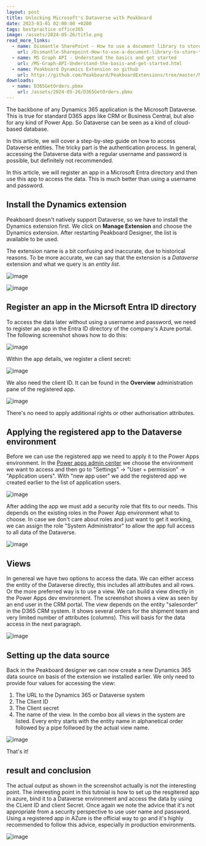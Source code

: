 ```yaml
---
layout: post
title: Unlocking Microsoft's Dataverse with Peakboard
date: 2023-03-01 02:00:00 +0200
tags: bestpractice office365
image: /assets/2024-05-26/title.png
read_more_links:
  - name: Dismantle SharePoint - How to use a document library to store technical drawings and download them in Peakboard dynamically
    url: /Dismantle-Sharepoint-How-to-use-a-document-library-to-store-techical-drawings-and-download-them-to-Peakboard-dynamically.html
  - name: MS Graph API - Understand the basics and get started
    url: /MS-Graph-API-Understand-the-basis-and-get-started.html
  - name: Peakboard Dynamics Extension on github
    url: https://github.com/Peakboard/PeakboardExtensions/tree/master/MicrosoftDynamics365
downloads:
  - name: D365GetOrders.pbmx
    url: /assets/2024-05-26/D365GetOrders.pbmx
---
```

The backbone of any Dynamics 365 application is the Microsoft Dataverse. This is true for standard D365 apps like CRM or Business Central, but also for any kind of Power App. So Dataverse can be seen as a kind of cloud-based database. 

In this article, we will cover a step-by-step guide on how to access Dataverse entities. The tricky part is the authentication process. In general, accessing the Dataverse data with a regular username and password is possible, but definitely not recommended.

In this article, we will register an app in a Microsoft Entra directory and then use this app to access the data. This is much better than using a username and password.

## Install the Dynamics extension

Peakboard doesn't natively support Dataverse, so we have to install the Dynamics extension first. We click on **Manage Extension** and choose the Dynamics extension. After restarting Peakboard Designer, the list is available to be used.

The extension name is a bit confusing and inaccurate, due to historical reasons. To be more accurate, we can say that the extension is a *Dataverse* extension and what we query is an *entity list*.

![image](/assets/2024-05-26/010.png)

![image](/assets/2024-05-26/020.png)

## Register an app in the Micrsoft Entra ID directory

To access the data later without using a username and password, we need to register an app in the Entra ID directory of the company's Azure portal. The following screenshot shows how to do this:

![image](/assets/2024-05-26/030.png)

Within the app details, we register a client secret:

![image](/assets/2024-05-26/040.png)

 We also need the client ID. It can be found in the **Overview** administration pane of the registered app.

![image](/assets/2024-05-26/050.png)

There's no need to apply additional rights or other authorisation attributes.

## Applying the registered app to the Dataverse environment

Before we can use the registered app we need to apply it to the Power Apps environment. In the [Power apps admin center](https://admin.powerplatform.microsoft.com/) we choose the environment we want to access and then go to "Settings" -> "User + permission" -> "Application users". With "new app user" we add the registered app we created earlier to the list of application users.

![image](/assets/2024-05-26/055.png)

After adding the app we must add a security role that fits to our needs. This depends on the existing roles in the Power App environment what to choose. In case we don't care about roles and just want to get it working, we can assign the role "System Administrator" to allow the app full access to all data of the Dataverse.

![image](/assets/2024-05-26/060.png)

## Views

In genereal we have two options to access the data. We can either access the entity of the Dataverse directly, this includes all attributes and all rows. Or the more preferred way is to use a view. We can build a view directly in the Power Apps dev environment. The screenshot shows a view as seen by an end user in the CRM portal. The view depends on the entity "salesorder" in the D365 CRM system. It shows several orders for the shipment team and very limited number of attributes (columns). This will basis for the data access in the next paragraph.

![image](/assets/2024-05-26/070.png)

## Setting up the data source

Back in the Peakboard designer we can now create a new Dynamics 365 data source on basis of the extension we installed earlier. We only need to provide four values for accessing the view:

1. The URL to the Dynamics 365 or Dataverse system
2. The Client ID
3. The Client secret
4. The name of the view. In the combo box all views in the system are listed. Every entry starts with the entity name in alphanetical order followed by a pipe follwoed by the actual view name.

![image](/assets/2024-05-26/080.png)

That's it!

## result and conclusion

The actual output as shown in the screenshot actually is not the interesting point. The interesting point in this tutroial is how to set up the resgitered app in azure, bind it to a Dataverse environment and access the data by using the CLient ID and client Secret. Once again we note the advice that it's not appropriate from a security perspective to use user name and password. Using a registered app in AZure is the official way to go and it's highly recommended to follow this advice, especially in production environments.

![image](/assets/2024-05-26/090.png)


